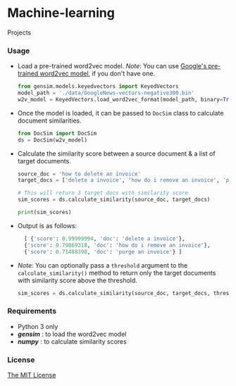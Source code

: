 # Machine-learning
Projects

### Usage

- Load a pre-trained word2vec model. _Note_: You can use [Google's pre-trained word2vec model](https://bit.ly/w2vgdrive), if you don't have one.
    
     ```python
    from gensim.models.keyedvectors import KeyedVectors
    model_path = './data/GoogleNews-vectors-negative300.bin'
    w2v_model = KeyedVectors.load_word2vec_format(model_path, binary=True)
     ```

- Once the model is loaded, it can be passed to `DocSim` class to calculate document similarities.
 
    ```python
    from DocSim import DocSim
    ds = DocSim(w2v_model)
    ```

- Calculate the similarity score between a source document & a list of target documents.

    ```python
  source_doc = 'how to delete an invoice'
  target_docs = ['delete a invoice', 'how do i remove an invoice', 'purge an invoice']

  # This will return 3 target docs with similarity score
  sim_scores = ds.calculate_similarity(source_doc, target_docs)

  print(sim_scores)
  ```
- Output is as follows:
  ```python
    [ {'score': 0.99999994, 'doc': 'delete a invoice'}, 
    {'score': 0.79869318, 'doc': 'how do i remove an invoice'}, 
    {'score': 0.71488398, 'doc': 'purge an invoice'} ]
    ```

- _Note_: You can optionally pass a `threshold` argument to the  `calculate_similarity()` method to return only the target documents with similarity score above the threshold.

    ```python
    sim_scores = ds.calculate_similarity(source_doc, target_docs, threshold=0.7)
    ```


### Requirements
- Python 3 only
- **_gensim_** : to load the word2vec model
- **_numpy_**  : to calculate similarity scores

### License
[The MIT License](./LICENSE)
